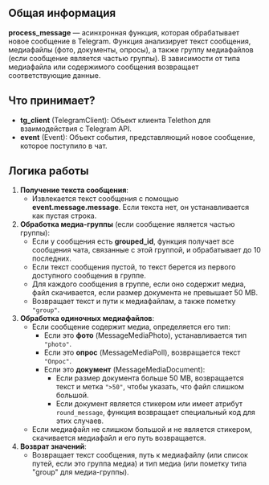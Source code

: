 ## Общая информация

**process_message** — асинхронная функция, которая обрабатывает новое сообщение в Telegram. Функция анализирует текст сообщения, медиафайлы (фото, документы, опросы), а также группу медиафайлов (если сообщение является частью группы). В зависимости от типа медиафайла или содержимого сообщения возвращает соответствующие данные.

## Что принимает?

- **tg_client** (TelegramClient): Объект клиента Telethon для взаимодействия с Telegram API.
- **event** (Event): Объект события, представляющий новое сообщение, которое поступило в чат.

## Логика работы

1. **Получение текста сообщения**:
    - Извлекается текст сообщения с помощью **event.message.message**. Если текста нет, он устанавливается как пустая строка.
2. **Обработка медиа-группы** (если сообщение является частью группы):
    - Если у сообщения есть **grouped_id**, функция получает все сообщения чата, связанные с этой группой, и обрабатывает до 10 последних.
    - Если текст сообщения пустой, то текст берется из первого доступного сообщения в группе.
    - Для каждого сообщения в группе, если оно содержит медиа, файл скачивается, если размер документа не превышает 50 MB.
    - Возвращает текст и пути к медиафайлам, а также пометку `"group"`.
3. **Обработка одиночных медиафайлов**:
    - Если сообщение содержит медиа, определяется его тип:
        - Если это **фото** (MessageMediaPhoto), устанавливается тип `"photo"`.
        - Если это **опрос** (MessageMediaPoll), возвращается текст `"Опрос"`.
        - Если это **документ** (MessageMediaDocument):
            - Если размер документа больше 50 MB, возвращается текст и метка `">50"`, чтобы указать, что файл слишком большой.
            - Если документ является стикером или имеет атрибут `round_message`, функция возвращает специальный код для этих случаев.
    - Если медиафайл не слишком большой и не является стикером, скачивается медиафайл и его путь возвращается.
4. **Возврат значений**:
    - Возвращает текст сообщения, путь к медиафайлу (или список путей, если это группа медиа) и тип медиа (или пометку типа "group" для медиа-группы).